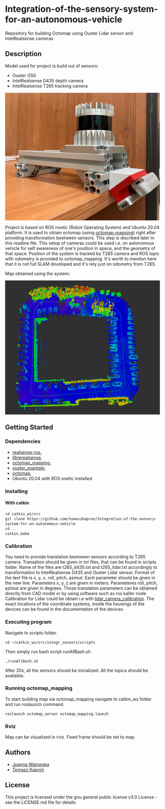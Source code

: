 # Integration-of-the-sensory-system-for-an-autonomous-vehicle
Repository for building Octomap using Ouster Lidar sensor and IntelRealsense cameras

## Description
Model used for project is build out of sensors:
* Ouster OS0
* IntelRealsense D435 depth camera
* IntelRealsense T265 tracking camera
<p align="center">
  <img src="model.JPG" width="650" img align="center">
</p>

Project is based on ROS noetic (Robot Operating System) and Ubuntu 20.04 platform. It is used to obtain octomap (using [octomap-mapping](https://github.com/OctoMap/octomap_mapping)) right after providing transformation beetween sensors. This step is discribed later in this readme file. This setup of cameras could be used i.e. on autonomous vehicle for self awareness of one's position in space, and the geometry of that space. Position of the system is tracked by T265 camera and ROS topic with odometry is provided to octomap_mapping. It's worth to mention here that it is not full SLAM developed and it's rely just on odometry from T265.

Map obtained using the system:
<p align="center">
  <img src="map.JPG" width="650" img align="center">
</p>

## Getting Started

### Dependencies
* [realsense-ros](https://github.com/IntelRealSense/realsense-ros),
* [librerealsense](https://github.com/IntelRealSense/librealsense), 
* [octomap_mapping](https://github.com/OctoMap/octomap_mapping), 
* [ouster_example](https://github.com/ouster-lidar/ouster_example),
* [octomap](https://github.com/OctoMap/octomap),
* Ubuntu 20.04 with ROS noetic installed

### Installing
#### With catkin
```
cd catkin_ws/src
git clone https://github.com/tomaszkapron/Integration-of-the-sensory-system-for-an-autonomous-vehicle
cd ..
catkin_make
```

### Calibration
You need to provide translation beetween sensors according to T265 camera. Transation should be given in txt files, that can be found in scripts folder. Name of the files are t265_d435.txt and t265_lidar.txt accordingly to transformation to IntelRealsense D435 and Ouster Lidar sensor. Format of the text file is x, y, x, roll, pitch, azimut. Each parameter should be given in the new line. Parameters x, y, z are given in meters. Parameteres roll, pitch, azimut are given in degrees.
Those translation parameters can be obtained directly from CAD model or by using software such as ros kalibr node. Calibration for Lidar could be obtain i.e with [lidar_camera_calibration](https://github.com/heethesh/lidar_camera_calibration). The exact locations of the coordinate systems, inside the housings of the devices can be found in the documentation of the devices.


### Executing program

Navigate to scripts folder.
```
cd ~/catkin_ws/src/integr_sensors/scripts
```
Then simply run bash script runAllBash.sh
```
./runAllBash.sh
```
After 20s, all the sensors should be inicialized. All the topics should be available.

### Running octomap_mapping

To start building map via octomap_mapping navigate to catkin_ws folder and run roslaunch command.
```
roslaunch octomap_server octomap_mapping.launch
```

### Rviz
Map can be visualized in rviz. Fixed frame should be set to map.

## Authors
* [Joanna Walowska](https://github.com/panchasan)
* [Tomasz Kaproń](https://github.com/tomaszkapron)

## License

This project is licensed under the gnu general public license v3.0 License - see the LICENSE.md file for details

